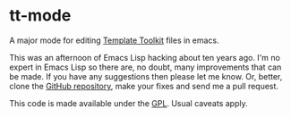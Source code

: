 # tt-mode

A major mode for editing [Template Toolkit](http://tt2.org/) files in emacs.

This was an afternoon of Emacs Lisp hacking about ten years ago. I'm
no expert in Emacs Lisp so there are, no doubt, many improvements that
can be made. If you have any suggestions then please let me know. Or,
better, clone the [GitHub repository](https://github.com/davorg/tt-mode/),
make your fixes and send me a pull request.

This code is made available under the
[GPL](http://www.gnu.org/copyleft/gpl.html). Usual caveats apply.
